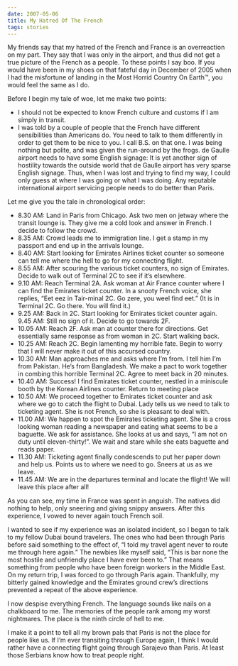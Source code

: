 ```yaml
---
date: 2007-05-06
title: My Hatred Of The French
tags: stories
---
```


My friends say that my hatred of the French and France is an overreaction on my part. They say that I was only in the airport, and thus did not get a true picture of the French as a people. To these points I say boo. If you would have been in my shoes on that fateful day in December of 2005 when I had the misfortune of landing in the Most Horrid Country On Earth™, you would feel the same as I do.

Before I begin my tale of woe, let me make two points:

- I should not be expected to know French culture and customs if I am simply in transit.
- I was told by a couple of people that the French have different sensibilities than Americans do. You need to talk to them differently in order to get them to be nice to you. I call B.S. on that one. I was being nothing but polite, and was given the run-around by the frogs.
de Gaulle airport needs to have some English signage: It is yet another sign of hostility towards the outside world that de Gaulle airport has very sparse English signage. Thus, when I was lost and trying to find my way, I could only guess at where I was going or what I was doing. Any reputable international airport servicing people needs to do better than Paris.

Let me give you the tale in chronological order:

- 8.30 AM: Land in Paris from Chicago. Ask two men on jetway where the transit lounge is. They give me a cold look and answer in French. I decide to follow the crowd.
- 8.35 AM: Crowd leads me to immigration line. I get a stamp in my passport and end up in the arrivals lounge.
- 8.40 AM: Start looking for Emirates Airlines ticket counter so someone can tell me where the hell to go for my connecting flight.
- 8.55 AM: After scouring the various ticket counters, no sign of Emirates. Decide to walk out of Terminal 2C to see if it’s elsewhere.
- 9.10 AM: Reach Terminal 2A. Ask woman at Air France counter where I can find the Emirates ticket counter. In a snooty French voice, she replies, “Eet eez in Tair-minal 2C. Go zere, you weel find eet.” (It is in Terminal 2C. Go there. You will find it.)
- 9.25 AM: Back in 2C. Start looking for Emirates ticket counter again. 9.45 AM: Still no sign of it. Decide to go towards 2F.
- 10.05 AM: Reach 2F. Ask man at counter there for directions. Get essentially same response as from woman in 2C. Start walking back.
- 10.25 AM: Reach 2C. Begin lamenting my horrible fate. Begin to worry that I will never make it out of this accursed country.
- 10.30 AM: Man approaches me and asks where I’m from. I tell him I’m from Pakistan. He’s from Bangladesh. We make a pact to work together in combing this horrible Terminal 2C. Agree to meet back in 20 minutes.
- 10.40 AM: Success! I find Emirates ticket counter, nestled in a miniscule booth by the Korean Airlines counter. Return to meeting place
- 10.50 AM: We proceed together to Emirates ticket counter and ask where we go to catch the flight to Dubai. Lady tells us we need to talk to ticketing agent. She is not French, so she is pleasant to deal with.
- 11.00 AM: We happen to spot the Emirates ticketing agent. She is a cross looking woman reading a newspaper and eating what seems to be a baguette. We ask for assistance. She looks at us and says, “I am not on duty until eleven-thirty!”. We wait and stare while she eats baguette and reads paper.
- 11.30 AM: Ticketing agent finally condescends to put her paper down and help us. Points us to where we need to go. Sneers at us as we leave.
- 11.45 AM: We are in the departures terminal and locate the flight! We will leave this place after all!

As you can see, my time in France was spent in anguish. The natives did nothing to help, only sneering and giving snippy answers. After this experience, I vowed to never again touch French soil.

I wanted to see if my experience was an isolated incident, so I began to talk to my fellow Dubai bound travelers. The ones who had been through Paris before said something to the effect of, “I told my travel agent never to route me through here again.” The newbies like myself said, “This is bar none the most hostile and unfriendly place I have ever been to.” That means something from people who have been foreign workers in the Middle East.
On my return trip, I was forced to go through Paris again. Thankfully, my bitterly gained knowledge and the Emirates ground crew’s directions prevented a repeat of the above experience.

I now despise everything French. The language sounds like nails on a chalkboard to me. The memories of the people rank among my worst nightmares. The place is the ninth circle of hell to me.

I make it a point to tell all my brown pals that Paris is not the place for people like us. If I’m ever transiting through Europe again, I think I would rather have a connecting flight going through Sarajevo than Paris. At least those Serbians know how to treat people right.